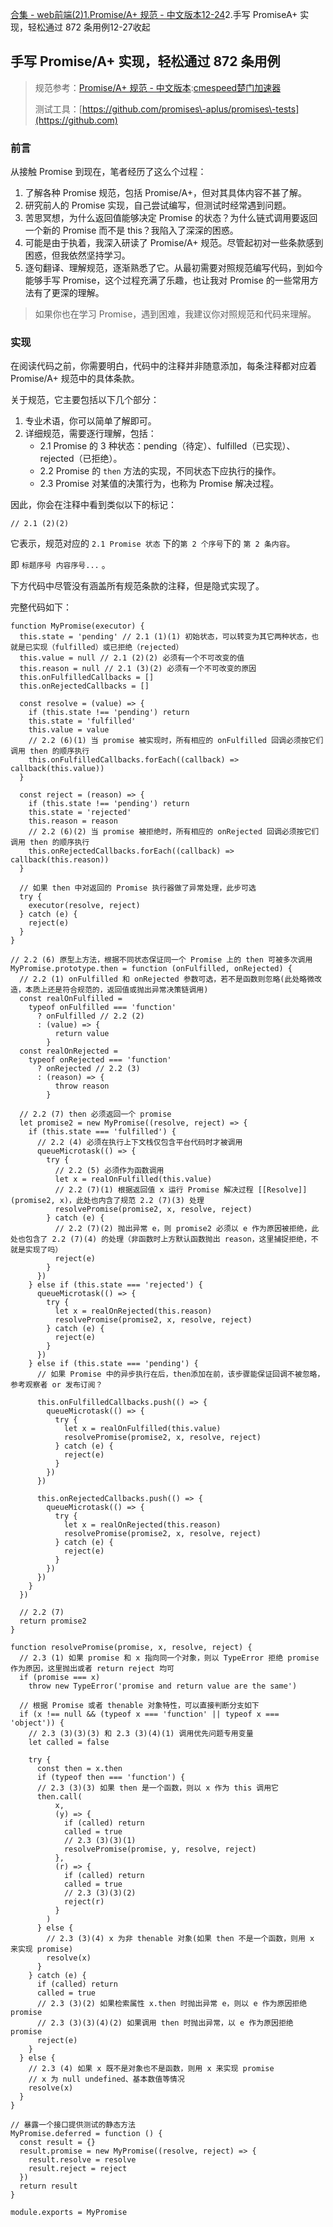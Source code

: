 [合集 \- web前端(2\)](https://github.com)[1\.Promise/A\+ 规范 \- 中文版本12\-24](https://github.com/gupingan/p/18628539)2\.手写 PromiseA\+ 实现，轻松通过 872 条用例12\-27收起
## 手写 Promise/A\+ 实现，轻松通过 872 条用例



> 规范参考：[Promise/A\+ 规范 \- 中文版本](https://github.com):[cmespeed楚门加速器](https://77yingba.com)
> 
> 
> 测试工具：[https://github.com/promises\-aplus/promises\-tests](https://github.com)


### 前言


从接触 Promise 到现在，笔者经历了这么个过程：


1. 了解各种 Promise 规范，包括 Promise/A\+，但对其具体内容不甚了解。
2. 研究前人的 Promise 实现，自己尝试编写，但测试时经常遇到问题。
3. 苦思冥想，为什么返回值能够决定 Promise 的状态？为什么链式调用要返回一个新的 Promise 而不是 this？我陷入了深深的困惑。
4. 可能是由于执着，我深入研读了 Promise/A\+ 规范。尽管起初对一些条款感到困惑，但我依然坚持学习。
5. 逐句翻译、理解规范，逐渐熟悉了它。从最初需要对照规范编写代码，到如今能够手写 Promise，这个过程充满了乐趣，也让我对 Promise 的一些常用方法有了更深的理解。



> 如果你也在学习 Promise，遇到困难，我建议你对照规范和代码来理解。


### 实现


在阅读代码之前，你需要明白，代码中的注释并非随意添加，每条注释都对应着 Promise/A\+ 规范中的具体条款。


关于规范，它主要包括以下几个部分：


1. 专业术语，你可以简单了解即可。
2. 详细规范，需要逐行理解，包括：
	* 2\.1 Promise 的 3 种状态：pending（待定）、fulfilled（已实现）、rejected（已拒绝）。
	* 2\.2 Promise 的 `then` 方法的实现，不同状态下应执行的操作。
	* 2\.3 Promise 对某值的决策行为，也称为 Promise 解决过程。


因此，你会在注释中看到类似以下的标记：



```
// 2.1 (2)(2)

```

它表示，规范对应的 `2.1 Promise 状态` 下的`第 2 个序号`下的 `第 2 条内容`。


即 `标题序号 内容序号...` 。


下方代码中尽管没有涵盖所有规范条款的注释，但是隐式实现了。


完整代码如下：



```
function MyPromise(executor) {
  this.state = 'pending' // 2.1 (1)(1) 初始状态，可以转变为其它两种状态，也就是已实现（fulfilled）或已拒绝（rejected）
  this.value = null // 2.1 (2)(2) 必须有一个不可改变的值
  this.reason = null // 2.1 (3)(2) 必须有一个不可改变的原因
  this.onFulfilledCallbacks = []
  this.onRejectedCallbacks = []

  const resolve = (value) => {
    if (this.state !== 'pending') return
    this.state = 'fulfilled'
    this.value = value
    // 2.2 (6)(1) 当 promise 被实现时，所有相应的 onFulfilled 回调必须按它们调用 then 的顺序执行
    this.onFulfilledCallbacks.forEach((callback) => callback(this.value))
  }

  const reject = (reason) => {
    if (this.state !== 'pending') return
    this.state = 'rejected'
    this.reason = reason
    // 2.2 (6)(2) 当 promise 被拒绝时，所有相应的 onRejected 回调必须按它们调用 then 的顺序执行
    this.onRejectedCallbacks.forEach((callback) => callback(this.reason))
  }

  // 如果 then 中对返回的 Promise 执行器做了异常处理，此步可选
  try {
    executor(resolve, reject)
  } catch (e) {
    reject(e)
  }
}

// 2.2 (6) 原型上方法，根据不同状态保证同一个 Promise 上的 then 可被多次调用
MyPromise.prototype.then = function (onFulfilled, onRejected) {
  // 2.2 (1) onFulfilled 和 onRejected 参数可选，若不是函数则忽略(此处略微改造，本质上还是符合规范的，返回值或抛出异常决策链调用)
  const realOnFulfilled =
    typeof onFulfilled === 'function'
      ? onFulfilled // 2.2 (2)
      : (value) => {
          return value
        }
  const realOnRejected =
    typeof onRejected === 'function'
      ? onRejected // 2.2 (3)
      : (reason) => {
          throw reason
        }

  // 2.2 (7) then 必须返回一个 promise
  let promise2 = new MyPromise((resolve, reject) => {
    if (this.state === 'fulfilled') {
      // 2.2 (4) 必须在执行上下文栈仅包含平台代码时才被调用
      queueMicrotask(() => {
        try {
          // 2.2 (5) 必须作为函数调用
          let x = realOnFulfilled(this.value)
          // 2.2 (7)(1) 根据返回值 x 运行 Promise 解决过程 [[Resolve]](promise2, x)，此处也内含了规范 2.2 (7)(3) 处理
          resolvePromise(promise2, x, resolve, reject)
        } catch (e) {
          // 2.2 (7)(2) 抛出异常 e，则 promise2 必须以 e 作为原因被拒绝，此处也包含了 2.2 (7)(4) 的处理（非函数时上方默认函数抛出 reason，这里捕捉拒绝，不就是实现了吗）
          reject(e)
        }
      })
    } else if (this.state === 'rejected') {
      queueMicrotask(() => {
        try {
          let x = realOnRejected(this.reason)
          resolvePromise(promise2, x, resolve, reject)
        } catch (e) {
          reject(e)
        }
      })
    } else if (this.state === 'pending') {
      // 如果 Promise 中的异步执行在后，then添加在前，该步骤能保证回调不被忽略，参考观察者 or 发布订阅？

      this.onFulfilledCallbacks.push(() => {
        queueMicrotask(() => {
          try {
            let x = realOnFulfilled(this.value)
            resolvePromise(promise2, x, resolve, reject)
          } catch (e) {
            reject(e)
          }
        })
      })

      this.onRejectedCallbacks.push(() => {
        queueMicrotask(() => {
          try {
            let x = realOnRejected(this.reason)
            resolvePromise(promise2, x, resolve, reject)
          } catch (e) {
            reject(e)
          }
        })
      })
    }
  })

  // 2.2 (7)
  return promise2
}

function resolvePromise(promise, x, resolve, reject) {
  // 2.3 (1) 如果 promise 和 x 指向同一个对象，则以 TypeError 拒绝 promise 作为原因，这里抛出或者 return reject 均可
  if (promise === x)
    throw new TypeError('promise and return value are the same')

  // 根据 Promise 或者 thenable 对象特性，可以直接判断分支如下
  if (x !== null && (typeof x === 'function' || typeof x === 'object')) {
    // 2.3 (3)(3)(3) 和 2.3 (3)(4)(1) 调用优先问题专用变量
    let called = false

    try {
      const then = x.then
      if (typeof then === 'function') {
      // 2.3 (3)(3) 如果 then 是一个函数，则以 x 作为 this 调用它
      then.call(
          x,
          (y) => {
            if (called) return
            called = true
            // 2.3 (3)(3)(1)
            resolvePromise(promise, y, resolve, reject)
          },
          (r) => {
            if (called) return
            called = true
            // 2.3 (3)(3)(2)
            reject(r)
          }
        )
      } else {
        // 2.3 (3)(4) x 为非 thenable 对象(如果 then 不是一个函数，则用 x 来实现 promise)
        resolve(x)
      }
    } catch (e) {
      if (called) return
      called = true
      // 2.3 (3)(2) 如果检索属性 x.then 时抛出异常 e，则以 e 作为原因拒绝 promise
      // 2.3 (3)(3)(4)(2) 如果调用 then 时抛出异常，以 e 作为原因拒绝 promise
      reject(e)
    }
  } else {
    // 2.3 (4) 如果 x 既不是对象也不是函数，则用 x 来实现 promise
    // x 为 null undefined、基本数值等情况
    resolve(x)
  }
}

// 暴露一个接口提供测试的静态方法
MyPromise.deferred = function () {
  const result = {}
  result.promise = new MyPromise((resolve, reject) => {
    result.resolve = resolve
    result.reject = reject
  })
  return result
}

module.exports = MyPromise


```

